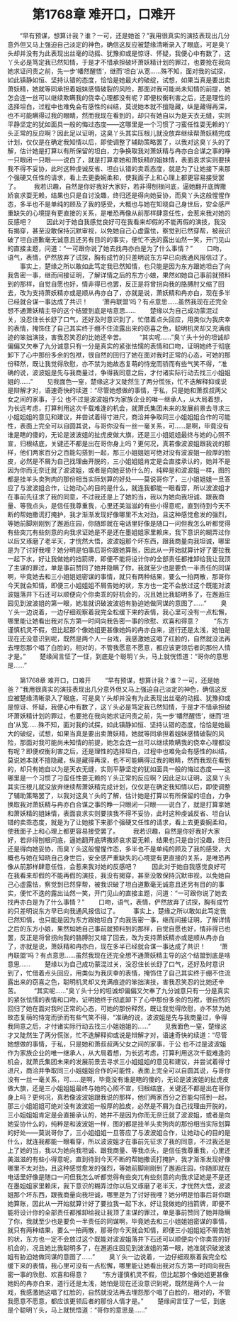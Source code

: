 # 　　第1768章 难开口，口难开
　　“早有预谋，想算计我？谁？一可，还是她爸？”我用很真实的演技表现出几分意外但又马上强迫自己淡定的神色，确信这反应被楚缘清晰录入了眼底，可是臭丫头却并没有为此表现出丝毫的动摇、犹豫抑或是惊讶、怀疑，我便心中有数了，这丫头必是笃定我已然知情，于是才不惜承担破坏萧妖精计划的罪过，也要抢在我向她求证问责之前，先一步‘幡然醒悟’，继而‘坦白’从宽……殊不知，面对我的试探，如此镇静如恒、坚持认错的态度，恰恰是她最大的破绽，试想，如果当真是要出卖萧妖精，她就等同承担着姐妹感情破裂的风险，那面对我可能尚未知情的前提，她怎会连一丝可以继续欺瞒我的侥幸心理都没有呢？即便权衡利害之后，还是理性的选择坦白，过程中也难免会有感性的纠结，莫说她本就不擅隐藏，纵是藏得再深，也不可能瞒得过我的眼睛，然而我现在看到的，却只有她自以为是天衣无缝，实则平静坚定的犹如面具一般的悔过态度——这哪里是一个习惯了刁蛮任性耍无赖的丫头正常的反应啊？因此足以证明，这臭丫头其实压根儿就没放弃继续帮萧妖精完成计划，仅仅是在确定我知情以后，即使调整了辅助策略罢了，以我对这臭丫头的了解，估计她是打算以有所保留的坦白，力争换取我对萧妖精与冉亦白合谋之事的睁一只眼闭一只眼——说白了，就是打算拿她和萧妖精的姐妹情，表面哀求实则要挟我不得不妥协，此时这种虔诚反省、坦白认错的卖乖态度，就是为了让她接下来那个强硬又任性的请求，看上去更委婉柔和，使我面子上和心理上都更容易接受罢了。
　　我若识趣，自然是你好我好大家好，若非得刨根问底，逼她翻开底牌撒娇哀求耍无赖，结果也只是自讨没趣，终归还是得向她妥协，而臭丫头这般惺惺作态，多半也不是单纯的顾及了我的感受，大概也与她在知晓自己身世后，安全感严重缺失的心境提有更直接的关系，是唯恐再像从前那样肆意任性，会惹来我对她的反感吧？
　　因此对于她自我感觉良好可在我看来却假的不能再假的演技，我没有揭穿，甚至没敢保持沉默审视，以免她自己心虚露怯，察觉到已然穿帮，被我识破了坦白道歉毫无诚意且还另有目的的事实，便忙不迭的露出讪然一笑，开门见山的直接主题，问道：“一可跟你说了她去找冉亦白是为了什么事情？”
　　口吻，语气，表情，俨然放弃了试探，胸有成竹的只差明说东方早已向我通风报信过了。
　　事实上，楚缘之所以敢如此笃定我已然知情，也只能是因为东方跟她坦白了向我告密一事，继而间接证明，了解详情之后的东方小娘，果然如她自己事前就预料到的那样，自觉自愿也好，情非得已也罢，反正是将曾拐向我的胳膊肘又缩了回去，改为支持萧妖精亦或是顺从冉亦白了，亦就是说，萧妖精和冉亦白，现在多半已经就合谋一事达成了共识！
　　‘萧冉联盟’吗？有点意思……虽然我现在还完全想不通萧妖精主导的这个结盟到底是啥意思……
　　楚缘以为自己成功蒙混过关，没忍住长长舒了口气，还好及时意识到了，忙借着点头回应，用类似为我庆幸的表情，掩饰住了自己其实终于绷不住流露出来的窃喜之色，聪明机灵却又充满痕迹的笨拙演技，害我忍笑忍的比她还辛苦。
　　“其实呢……”臭丫头十分的坦诚却偏偏又欠奉了九分诚意只有一分是真实的紧张怯懦的表情和口吻，证明她终于彻底卸下了心中那份多余的包袱，很自然的回归了她在面对我时正常的心态，可她的那份释然，既让我觉得欣慰，亦不禁为她故态复萌的恃宠而骄而有些气笑不得，“准确的说，波波姐是先与我商量过，争得我同意之后，才付诸实际行动去找三小姐姐姐的……”
　　见我面色一窒，楚缘这才又陡然生了两分慌张，忙不迭解释抑或说是辩解才对，语速奇快的续道：“尽管她想做的事情，于私，只是她和萧叔叔两父女之间的家事，于公 也不过是波波姐作为家族企业的唯一继承人，从大局着想，为长远考虑，打算利用这次千载难逢的机会，就萧氏集团未来的发展前景去寻求三小姐姐姐的意见和建议，并尝试着得寸进尺，商洽并争取同三小姐姐姐合作的可能性，表面上完全可以自圆其说，与哥你没有一丝一毫关系，可……是啊，毕竟没有谁是瞎的傻的，无论是波波姐的扯虎皮做大旗，还是三小姐姐姐最终与她的心照不宣，归根结底，关键还不都是出在哥你身上吗？更何况，真若像波波姐跟我说的那样，他们两家百分之百能勾搭到一起，那三小姐姐姐可绝对没有波波姐一般厚的脸皮，必然是不屑为自己找理由开脱的，三小姐姐姐肯定是会直接承认的，她并不是因为你而无奈迁就了波波姐，或者是向她妥协什么的，纯粹是和波波姐一样，图的都是挂羊头卖狗肉的那份相当实际划算的好处——莫说哥你了，三小姐姐姐一旦答应了与波波姐合作，让她动心的目的是什么，就连我都能一眼看穿，所以波波姐才在事前先征求了我的同意，不过我还是上了她的当，我以为她向我坦诚、跟我商量、等我点头，是信任我尊重我，心里还美滋滋的有些小得意呢，直到待到今天不断的帮她撒谎打掩护，我才渐渐发现好像哪里不太对劲，且这种感觉愈发的强烈，等她前脚刚刚到了邂逅庄园，你随即就在电话里好像是随口一问但我怎么听都觉得有些突兀有些刻意的向我求证她是不是还在墨姐姐家里赖床，我下意识的糊弄过你以后又琢磨了老半天，才恍然大悟，波波姐那个坏东西，跟我商量向我坦诚，哪里是为了讨好我哩？她分明是怕事后哥你跟她算账，因此从一开始就算计好了要拉我一起下水，好让我做她的挡箭牌，即便不能将设计你的全部责任都推卸给我让我顶了主谋的罪过，单是事前赞同了她并隐瞒了你，我就至少也是要负一半责任的同谋啊，毕竟她去和三小姐姐姐密谋的事情，就只有两种结果，要么一拍两散，那哥你今天就会知情，即便三小姐姐姐不屑告她的状，东方也一定不会放过这个既能对波波姐落井下石还可以顺便向个你卖乖的好机会的，况且她比我聪明多了，在邂逅庄园见到波波姐的第一眼，她准就识破波波姐有胁迫她做同谋的意图了……”
　　臭丫头一边说着，一边仔细观察着我完全松缓下来的表情，我心里可没有一点松懈，哪里能让她看出我对东方第一时间向我告密一事的欣慰、欢喜和得意？
　　“东方谨慎机灵不假，但比起那个像她姐更甚像她妈的冉亦白来，道行还是太浅，她怕是现在还没意识到呢，既然是两个人一台戏，我感激她这唱了红脸的，自然就没法再去埋怨那个唱了白脸的，相对的，不管我愿意不愿意，都应该更领后者的那份人情才是。”
　　楚缘闻言怔了一怔，到底是个聪明丫头，马上就恍悟道：“哥你的意思是……”

　　第1768章 难开口，口难开
　　“早有预谋，想算计我？谁？一可，还是她爸？”我用很真实的演技表现出几分意外但又马上强迫自己淡定的神色，确信这反应被楚缘清晰录入了眼底，可是臭丫头却并没有为此表现出丝毫的动摇、犹豫抑或是惊讶、怀疑，我便心中有数了，这丫头必是笃定我已然知情，于是才不惜承担破坏萧妖精计划的罪过，也要抢在我向她求证问责之前，先一步‘幡然醒悟’，继而‘坦白’从宽……殊不知，面对我的试探，如此镇静如恒、坚持认错的态度，恰恰是她最大的破绽，试想，如果当真是要出卖萧妖精，她就等同承担着姐妹感情破裂的风险，那面对我可能尚未知情的前提，她怎会连一丝可以继续欺瞒我的侥幸心理都没有呢？即便权衡利害之后，还是理性的选择坦白，过程中也难免会有感性的纠结，莫说她本就不擅隐藏，纵是藏得再深，也不可能瞒得过我的眼睛，然而我现在看到的，却只有她自以为是天衣无缝，实则平静坚定的犹如面具一般的悔过态度——这哪里是一个习惯了刁蛮任性耍无赖的丫头正常的反应啊？因此足以证明，这臭丫头其实压根儿就没放弃继续帮萧妖精完成计划，仅仅是在确定我知情以后，即使调整了辅助策略罢了，以我对这臭丫头的了解，估计她是打算以有所保留的坦白，力争换取我对萧妖精与冉亦白合谋之事的睁一只眼闭一只眼——说白了，就是打算拿她和萧妖精的姐妹情，表面哀求实则要挟我不得不妥协，此时这种虔诚反省、坦白认错的卖乖态度，就是为了让她接下来那个强硬又任性的请求，看上去更委婉柔和，使我面子上和心理上都更容易接受罢了。
　　我若识趣，自然是你好我好大家好，若非得刨根问底，逼她翻开底牌撒娇哀求耍无赖，结果也只是自讨没趣，终归还是得向她妥协，而臭丫头这般惺惺作态，多半也不是单纯的顾及了我的感受，大概也与她在知晓自己身世后，安全感严重缺失的心境提有更直接的关系，是唯恐再像从前那样肆意任性，会惹来我对她的反感吧？
　　因此对于她自我感觉良好可在我看来却假的不能再假的演技，我没有揭穿，甚至没敢保持沉默审视，以免她自己心虚露怯，察觉到已然穿帮，被我识破了坦白道歉毫无诚意且还另有目的的事实，便忙不迭的露出讪然一笑，开门见山的直接主题，问道：“一可跟你说了她去找冉亦白是为了什么事情？”
　　口吻，语气，表情，俨然放弃了试探，胸有成竹的只差明说东方早已向我通风报信过了。
　　事实上，楚缘之所以敢如此笃定我已然知情，也只能是因为东方跟她坦白了向我告密一事，继而间接证明，了解详情之后的东方小娘，果然如她自己事前就预料到的那样，自觉自愿也好，情非得已也罢，反正是将曾拐向我的胳膊肘又缩了回去，改为支持萧妖精亦或是顺从冉亦白了，亦就是说，萧妖精和冉亦白，现在多半已经就合谋一事达成了共识！
　　‘萧冉联盟’吗？有点意思……虽然我现在还完全想不通萧妖精主导的这个结盟到底是啥意思……
　　楚缘以为自己成功蒙混过关，没忍住长长舒了口气，还好及时意识到了，忙借着点头回应，用类似为我庆幸的表情，掩饰住了自己其实终于绷不住流露出来的窃喜之色，聪明机灵却又充满痕迹的笨拙演技，害我忍笑忍的比她还辛苦。
　　“其实呢……”臭丫头十分的坦诚却偏偏又欠奉了九分诚意只有一分是真实的紧张怯懦的表情和口吻，证明她终于彻底卸下了心中那份多余的包袱，很自然的回归了她在面对我时正常的心态，可她的那份释然，既让我觉得欣慰，亦不禁为她故态复萌的恃宠而骄而有些气笑不得，“准确的说，波波姐是先与我商量过，争得我同意之后，才付诸实际行动去找三小姐姐姐的……”
　　见我面色一窒，楚缘这才又陡然生了两分慌张，忙不迭解释抑或说是辩解才对，语速奇快的续道：“尽管她想做的事情，于私，只是她和萧叔叔两父女之间的家事，于公 也不过是波波姐作为家族企业的唯一继承人，从大局着想，为长远考虑，打算利用这次千载难逢的机会，就萧氏集团未来的发展前景去寻求三小姐姐姐的意见和建议，并尝试着得寸进尺，商洽并争取同三小姐姐姐合作的可能性，表面上完全可以自圆其说，与哥你没有一丝一毫关系，可……是啊，毕竟没有谁是瞎的傻的，无论是波波姐的扯虎皮做大旗，还是三小姐姐姐最终与她的心照不宣，归根结底，关键还不都是出在哥你身上吗？更何况，真若像波波姐跟我说的那样，他们两家百分之百能勾搭到一起，那三小姐姐姐可绝对没有波波姐一般厚的脸皮，必然是不屑为自己找理由开脱的，三小姐姐姐肯定是会直接承认的，她并不是因为你而无奈迁就了波波姐，或者是向她妥协什么的，纯粹是和波波姐一样，图的都是挂羊头卖狗肉的那份相当实际划算的好处——莫说哥你了，三小姐姐姐一旦答应了与波波姐合作，让她动心的目的是什么，就连我都能一眼看穿，所以波波姐才在事前先征求了我的同意，不过我还是上了她的当，我以为她向我坦诚、跟我商量、等我点头，是信任我尊重我，心里还美滋滋的有些小得意呢，直到待到今天不断的帮她撒谎打掩护，我才渐渐发现好像哪里不太对劲，且这种感觉愈发的强烈，等她前脚刚刚到了邂逅庄园，你随即就在电话里好像是随口一问但我怎么听都觉得有些突兀有些刻意的向我求证她是不是还在墨姐姐家里赖床，我下意识的糊弄过你以后又琢磨了老半天，才恍然大悟，波波姐那个坏东西，跟我商量向我坦诚，哪里是为了讨好我哩？她分明是怕事后哥你跟她算账，因此从一开始就算计好了要拉我一起下水，好让我做她的挡箭牌，即便不能将设计你的全部责任都推卸给我让我顶了主谋的罪过，单是事前赞同了她并隐瞒了你，我就至少也是要负一半责任的同谋啊，毕竟她去和三小姐姐姐密谋的事情，就只有两种结果，要么一拍两散，那哥你今天就会知情，即便三小姐姐姐不屑告她的状，东方也一定不会放过这个既能对波波姐落井下石还可以顺便向个你卖乖的好机会的，况且她比我聪明多了，在邂逅庄园见到波波姐的第一眼，她准就识破波波姐有胁迫她做同谋的意图了……”
　　臭丫头一边说着，一边仔细观察着我完全松缓下来的表情，我心里可没有一点松懈，哪里能让她看出我对东方第一时间向我告密一事的欣慰、欢喜和得意？
　　“东方谨慎机灵不假，但比起那个像她姐更甚像她妈的冉亦白来，道行还是太浅，她怕是现在还没意识到呢，既然是两个人一台戏，我感激她这唱了红脸的，自然就没法再去埋怨那个唱了白脸的，相对的，不管我愿意不愿意，都应该更领后者的那份人情才是。”
　　楚缘闻言怔了一怔，到底是个聪明丫头，马上就恍悟道：“哥你的意思是……”
